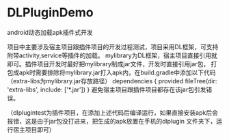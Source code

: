 # DLPluginDemo
android动态加载apk插件式开发

项目中主要涉及宿主项目跟插件项目的开发过程测试，项目采用DL框架，可支持附带activity,service等插件的加载。
mylibrary为DL框架，宿主项目直接引用就即可。插件项目开发时最好把mylibrary制成jar文件，开发时直接引用jar包，
打包成apk时需要排除将mylibrary.jar打入apk内，在build.gradle中添加以下代码（extra-libs为mylibrary.jar存放路径）
dependencies {
    provided fileTree(dir: 'extra-libs', include: ['*.jar'])
}
避免宿主项目跟插件项目都存在该jar包引发错误。

（dlplugintest为插件项目，在添加上述代码后编译运行，如果直接安装apk后会报错，这是由于jar包没打进来，把生成的apk放置在手机的dlplugin
文件夹下，运行宿主项目即可）

